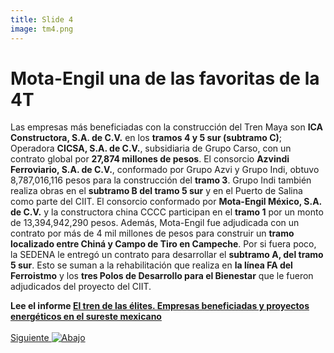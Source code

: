 ```yaml
---
title: Slide 4
image: tm4.png
---
```


# Mota-Engil una de las favoritas de la 4T

Las empresas más beneficiadas con la construcción del Tren Maya son **ICA Constructora, S.A. de C.V.** en los **tramos 4 y 5 sur (subtramo C)**; Operadora **CICSA, S.A. de C.V.**, subsidiaria de Grupo Carso, con un contrato global por **27,874 millones de pesos**. El consorcio **Azvindi Ferroviario, S.A. de C.V.**, conformado por Grupo Azvi y Grupo Indi, obtuvo 8,787,016,116 pesos para la construcción del **tramo 3**. Grupo Indi también realiza obras en el **subtramo B del tramo 5 sur** y en el Puerto de Salina como parte del CIIT.
El consorcio conformado por **Mota-Engil México, S.A. de C.V.** y la constructora china CCCC participan en el **tramo 1** por un monto de 13,394,942,290 pesos. Además, Mota-Engil fue adjudicada con un contrato por más de 4 mil millones de pesos para construir un **tramo localizado entre Chiná y Campo de Tiro en Campeche**. Por si fuera poco, la SEDENA le entregó un contrato para desarrollar el **subtramo A, del tramo 5 sur**. Esto se suman a la rehabilitación que realiza en **la línea FA del Ferroistmo** y los **tres Polos de Desarrollo para el Bienestar** que le fueron adjudicados del proyecto del CIIT.

**Lee el informe [El tren de las élites. Empresas beneficiadas y proyectos energéticos en el sureste mexicano](/informeTM/)**
<br>
<br>
<a class="moveSectionDown" href="#">Siguiente <img class="down-arrow" src="{{ site.baseurl }}/assets/img/arrow-down-solid.svg" alt="Abajo"></a>
